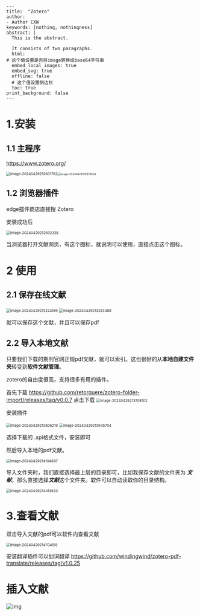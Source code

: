 ```text
---
title:  "Zotero"
author: 
- Author CXW
keywords: [nothing, nothingness]
abstract: |
  This is the abstract.

  It consists of two paragraphs.
  html:
# 这个值设置是否将image转换成base64字符串
  embed_local_images: true
  embed_svg: true
  offline: false
  # 这个值设置侧边栏
  toc: true
print_background: false
---
```







#  1.安装

## 1.1 主程序

https://www.zotero.org/

<img src="D:\zoteromd\zotero.assets\image-20240429212601762.png" alt="image-20240429212601762" style="zoom: 67%;" /><img src="C:\Users\Administrator\AppData\Roaming\Typora\typora-user-images\image-20240429212619554.png" alt="image-20240429212619554" style="zoom:50%;" />



## 1.2 浏览器插件

edge插件商店直接搜 Zotero

安装成功后 



<img src="D:\zoteromd\zotero.assets\image-20240429212932338.png" alt="image-20240429212932338" style="zoom:67%;" />

当浏览器打开文献网页，有这个图标，就说明可以使用，直接点击这个图标。

# 2 使用

## 2.1 保存在线文献

<img src="D:\zoteromd\zotero.assets\image-20240429213224169.png" alt="image-20240429213224169" style="zoom:67%;" />

<img src="D:\zoteromd\zotero.assets\image-20240429213253488.png" alt="image-20240429213253488" style="zoom:67%;" />

就可以保存这个文献，并且可以保存pdf

## 2.2 导入本地文献

只要我们下载的期刊官网正规pdf文献，就可以索引。这也很好的从**本地自建文件夹**转变到**软件文献管理**。

zotero的自由度很高，支持很多有用的插件。

首先下载 https://github.com/retorquere/zotero-folder-import/releases/tag/v0.0.7 点击下载
<img src="D:\zoteromd\zotero.assets\image-20240429213708102.png" alt="image-20240429213708102" style="zoom:67%;" />



安装插件 



<img src="D:\zoteromd\zotero.assets\image-20240429213806219.png" alt="image-20240429213806219" style="zoom:67%;" />

<img src="D:\zoteromd\zotero.assets\image-20240429213945704.png" alt="image-20240429213945704" style="zoom:67%;" />

 

选择下载的 .xpi格式文件，安装即可

然后导入本地的pdf文献。



<img src="D:\zoteromd\zotero.assets\image-20240429214104897.png" alt="image-20240429214104897" style="zoom:67%;" />

导入文件夹时，我们直接选择最上层的目录即可，比如我保存文献的文件夹为 ***文献***，那么直接选择***文献***这个文件夹。软件可以自动读取你的目录结构。

<img src="D:\zoteromd\zotero.assets\image-20240429214413633.png" alt="image-20240429214413633" style="zoom:67%;" />

# 3.查看文献

双击导入文献的pdf可以软件内查看文献

<img src="D:\zoteromd\zotero.assets\image-20240429214704155.png" alt="image-20240429214704155" style="zoom:67%;" />

安装翻译插件可以划词翻译 https://github.com/windingwind/zotero-pdf-translate/releases/tag/v1.0.25

# 插入文献



![img](D:\zoteromd\zotero.assets\215477177-c0a58567-a5e4-410c-a8d4-c1207fab02b0-1714405234335-3.gif)

